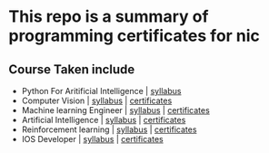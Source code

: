 # This repo is a summary of programming certificates for nic

## Course Taken include

* Python For Aritificial Intelligence  | [syllabus](https://github.com/thanakijwanavit/certificates/blob/master/ArtificialIntelligence/AISyllabus.pdf)
* Computer Vision  | [syllabus](https://github.com/thanakijwanavit/certificates/blob/master/computerVision/computerVisionSyllabus.pdf) | [certificates](https://github.com/thanakijwanavit/certificates/blob/master/computerVision/computerVisionNanodegree.pdf)
* Machine learning Engineer | [syllabus](https://github.com/thanakijwanavit/certificates/blob/master/machineLearning/MachineLearningEngineerSyllabus.pdf) | [certificates](https://github.com/thanakijwanavit/certificates/blob/master/machineLearning/machineLearningEngineerNanodegree.pdf)
* Artificial Intelligence | [syllabus](https://github.com/thanakijwanavit/certificates/blob/master/aiPython/AIPythonSyllabus.pdf) | [certificates](https://github.com/thanakijwanavit/certificates/blob/master/aiPython/pythonAiNanodegree.pdf)
* Reinforcement learning | [syllabus](https://github.com/thanakijwanavit/certificates/blob/master/reinforcementLearning/reinforcementLearningSyllabus.pdf) | [certificates]()
* IOS Developer | [syllabus](https://github.com/thanakijwanavit/certificates/blob/master/ios/iosDeveloperSyllabus.pdf) | [certificates](https://github.com/thanakijwanavit/certificates/blob/master/ios/iosNanodegree.pdf)